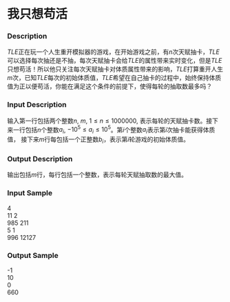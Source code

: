 # 我只想苟活

### Description
$TLE$正在玩一个人生重开模拟器的游戏，在开始游戏之前，有$n$次天赋抽卡，$TLE$可以选择每次抽还是不抽，每次天赋抽卡会给$TLE$的属性带来实时变化，但是$TLE$只想苟活！所以他只关注每次天赋抽卡对体质属性带来的影响，$TLE$打算重开人生$m$次，已知$TLE$每次的初始体质值，$TLE$希望在自己抽卡的过程中，始终保持体质值为正以便苟活，你能在满足这个条件的前提下，使得每轮的抽取数最多吗？

### Input Description

输入第一行包括两个整数$n$, $m$, $1 \leq n \leq1000000$, 表示每轮的天赋抽卡数。接下来一行包括$n$个整数$a_i$, $-10^5 \leq a_i \leq 10^5$。第$i$个整数$a_i$表示第$i$次抽卡能获得体质值，
接下来$m$行每包括一个正整数$b_i$，表示第$i$轮游戏的初始体质值。


### Output Description

输出包括$m$行，每行包括一个整数，表示每轮天赋抽取数的最大值。

### Input Sample

4<br>11 2<br>985 211<br>5 1<br>996 12127

### Output Sample

-1<br>10<br>0<br>660

